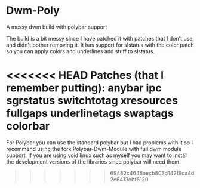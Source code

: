 # Dwm-Poly
A messy dwm build with polybar support

The build is a bit messy since I have patched it with patches that I don't use and didn't bother removing it.
It has support for slstatus with the color patch so you can apply colors and underlines and stuff to slstatus.

<<<<<<< HEAD
Patches (that I remember putting):
anybar
ipc
sgrstatus
switchtotag
xresources
fullgaps
underlinetags
swaptags
colorbar
=======
For Polybar you can use the standard polybar but I had problems with it so I recommend using the fork Polybar-Dwm-Module with full dwm module support. If you are using void linux such as myself you may want to install the development versions of the libraries since polybar will need them.
>>>>>>> 69482c4646aecb803d142f9ca4d2e6413ebf6120
